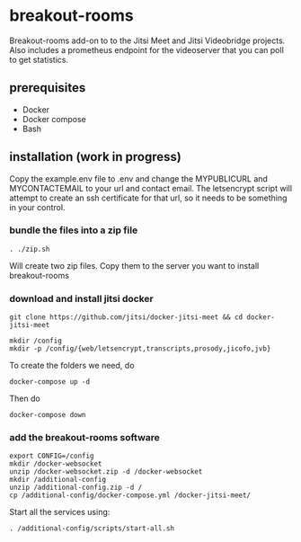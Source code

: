 # breakout-rooms
Breakout-rooms add-on to to the Jitsi Meet and Jitsi Videobridge projects. Also includes a prometheus endpoint for the videoserver that you can poll to get statistics.

## prerequisites
- Docker
- Docker compose
- Bash

## installation (work in progress)
Copy the example.env file to .env and change the MYPUBLICURL and MYCONTACTEMAIL to your url and contact email. The letsencrypt script will attempt to create an ssh certificate for that url, so it needs to be something in your control.

### bundle the files into a zip file
```
. ./zip.sh
```
Will create two zip files. Copy them to the server you want to install breakout-rooms

### download and install jitsi docker 

```
git clone https://github.com/jitsi/docker-jitsi-meet && cd docker-jitsi-meet

mkdir /config
mkdir -p /config/{web/letsencrypt,transcripts,prosody,jicofo,jvb}
```
To create the folders we need, do 
```
docker-compose up -d
```
Then do
```
docker-compose down
```

### add the breakout-rooms software

```
export CONFIG=/config
mkdir /docker-websocket
unzip /docker-websocket.zip -d /docker-websocket
mkdir /additional-config
unzip /additional-config.zip -d /
cp /additional-config/docker-compose.yml /docker-jitsi-meet/
```
Start all the services using:
```
. /additional-config/scripts/start-all.sh
```